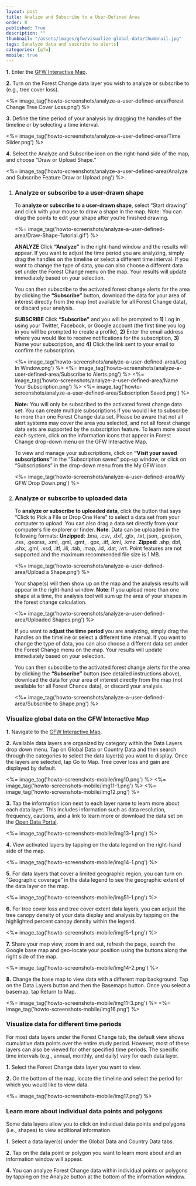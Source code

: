 ```yaml
---
layout: post
title: Analize and Subscribe to a User-Defined Area
order: 8
published: True
description: ""
thumbnail: "/assets/images/gfw/visualize-global-data/thumbnail.jpg"
tags: [analyze data and suscribe to alerts]
categories: [gfw]
mobile: true
---
```





<div id="desktopContent" class="content">
  <p><strong>1.</strong> Enter the <a href="/map" target="_blank">GFW Interactive Map</a>.</p>
  <p><strong>2.</strong> Turn on the Forest Change data layer you wish to analyze or subscribe to (e.g., tree cover loss).</p>
  <p><%= image_tag('howto-screenshots/analyze-a-user-defined-area/Forest Change Tree Cover Loss.png') %></p>
  <p><strong>3.</strong> Define the time period of your analysis by dragging the handles of the timeline or by selecting a time interval.</p>
  <p><%= image_tag('howto-screenshots/analyze-a-user-defined-area/Time Slider.png') %></p>
  <p><strong>4.</strong> Select the Analyze and Subscribe icon on the right-hand side of the map, and choose “Draw or Upload Shape.”</p>
  <p><%= image_tag('howto-screenshots/analyze-a-user-defined-area/Analyze and Subscribe Feature Draw or Upload.png') %></p>
  <ol class="-romanic">
    <li>
      <h3><strong>Analyze or subscribe to a user-drawn shape</strong></h3>
      <p>To <strong>analyze or subscribe to a user-drawn shape</strong>, select “Start drawing” and click with your mouse to draw a shape in the map. Note: You can drag the points to edit your shape after you’re finished drawing.</p>
      <p>
        <%= image_tag('howto-screenshots/analyze-a-user-defined-area/Draw-Shape-Tutorial.gif') %>
      </p>
      <p><strong>ANALYZE</strong> Click <strong>“Analyze”</strong> in the right-hand window and the results will appear. If you want to adjust the time period you are analyzing, simply drag the handles on the timeline or select a different time interval. If you want to change the type of data, you can also choose a different data set under the Forest Change menu on the map. Your results will update immediately based on your selection.</p>
      <p>You can then subscribe to the activated forest change alerts for the area by clicking the <strong>“Subscribe”</strong> button, download the data for your area of interest directly from the map (not available for all Forest Change data), or discard your analysis.</p>
      <p><strong>SUBSCRIBE</strong> Click <strong>“Subscribe”</strong> and you will be prompted to <strong>1)</strong> Log in using your Twitter, Facebook, or Google account (the first time you log in you will be prompted to create a profile), <strong>2)</strong> Enter the email address where you would like to receive notifications for the subscription, <strong>3)</strong> Name your subscription, and <strong>4)</strong> Click the link sent to your email to confirm the subscription. </p>
      <div class="img-two-columns">
        <%= image_tag('howto-screenshots/analyze-a-user-defined-area/Log In Window.png') %>
        <%= image_tag('howto-screenshots/analyze-a-user-defined-area/Subscribe to Alerts.png') %>
        <%= image_tag('howto-screenshots/analyze-a-user-defined-area/Name Your Subscription.png') %>
        <%= image_tag('howto-screenshots/analyze-a-user-defined-area/Subscription Saved.png') %>
      </div>
      <p><strong>Note:</strong> You will only be subscribed to the activated forest change data set. You can create multiple subscriptions if you would like to subscribe to more than one Forest Change data set. Please be aware that not all alert systems may cover the area you selected, and not all forest change data sets are supported by the subscription feature. To learn more about each system, click on the information icons that appear in Forest Change drop-down menu on the GFW Interactive Map.</p>
      <p>To view and manage your subscriptions, click on <strong>“Visit your saved subscriptions”</strong> in the “Subscription saved” pop-up window, or click on “Subscriptions” in the drop-down menu from the My GFW icon.</p>
      <p><%= image_tag('howto-screenshots/analyze-a-user-defined-area/My GFW Drop Down.png') %></p>
    </li>
    <li>
      <h3><strong>Analyze or subscribe to uploaded data</strong></h3>
      <p>To <strong>analyze or subscribe to uploaded data</strong>, click the button that says “Click to Pick a File or Drop One Here” to select a data set from your computer to upload. You can also drag a data set directly from your computer’s file explorer or finder. <strong>Note</strong>: Data can be uploaded in the following formats: <strong>Unzipped</strong>: .bna, .csv, .dxf, .gtx, .txt, json, .geojson, .rss, .georss, .xml, .gml, .gmt, . gpx, .itf, .kml, .kmz. <strong>Zipped</strong>: .shp, dbf, .shx, .gml, .xsd, .itf, .ili, .tab, .map, .id, .dat, .vrt.  Point features are not supported and the maximum recommended file size is 1 MB.</p>
      <p><%= image_tag('howto-screenshots/analyze-a-user-defined-area/Upload a Shape.png') %></p>
      <p>Your shape(s) will then show up on the map and the analysis results will appear in the right-hand window. <strong>Note</strong>: If you upload more than one shape at a time, the analysis tool will sum up the area of your shapes in the forest change calculation.</p>
      <!-- Image of shapefile uploaded -->
      <p><%= image_tag('howto-screenshots/analyze-a-user-defined-area/Uploaded Shapes.png') %></p>
      <p>If you want to <strong>adjust the time period</strong> you are analyzing, simply drag the handles on the timeline or select a different time interval. If you want to change the type of data, you can also choose a different data set under the Forest Change menu on the map. Your results will update immediately based on your selection.</p>
      <p>You can then subscribe to the activated forest change alerts for the area by clicking the <strong>“Subscribe”</strong> button (see detailed instructions above), download the  data for your area of interest directly from the map (not available for all Forest Chance data), or discard your analysis. </p>
      <!-- Image of analysis result -->
      <p><%= image_tag('howto-screenshots/analyze-a-user-defined-area/Subscribe to Shape.png') %></p>
    </li>
  </ol>
</div>








<div id="mobileContent" class="content">
  <h3>Visualize global data on the GFW Interactive Map</h3>
  <p><strong>1.</strong>  Navigate to the <a href="http://www.globalforestwatch.org/map" target="_blank">GFW Interactive Map</a>.</p>
  <p><strong>2.</strong>  Available data layers are organized by category within the Data Layers drop down menu. Tap on Global Data or Country Data and then search through the categories to select the data layer(s) you want to display. Once the layers are selected, tap Go to Map. Tree cover loss and gain are displayed by default.</p>
  <p>
    <%= image_tag('howto-screenshots-mobile/img10.png') %>
    <%= image_tag('howto-screenshots-mobile/img11-1.png') %>
    <%= image_tag('howto-screenshots-mobile/img12.png') %>
  </p>
  <p><strong>3.</strong>  Tap the information icon next to each layer name to learn more about each data layer. This includes information such as data resolution, frequency, cautions, and a link to learn more or download the data set on the <a class="mobile-friendly" href="http://data.globalforestwatch.org/" target="_blank">Open Data Portal</a>.</p>
  <p><%= image_tag('howto-screenshots-mobile/img13-1.png') %></p>
  <p><strong>4.</strong>  View activated layers by tapping on the data legend on the right-hand side of the map.</p>
  <p><%= image_tag('howto-screenshots-mobile/img14-1.png') %></p>
  <p><strong>5.</strong>  For data layers that cover a limited geographic region, you can turn on “Geographic coverage” in the data legend to see the geographic extent of the data layer on the map.</p>
  <p><%= image_tag('howto-screenshots-mobile/img51-1.png') %></p>
  <p><strong>6.</strong>  For tree cover loss and tree cover extent data layers, you can adjust the tree canopy density of your data display and analysis by tapping on the highlighted percent canopy density within the legend.</p>
  <p><%= image_tag('howto-screenshots-mobile/img15-1.png') %></p>
  <p><strong>7.</strong>  Share your map view, zoom in and out, refresh the page, search the Google base map and geo-locate your position using the buttons along the right side of the map.</p>
  <p><%= image_tag('howto-screenshots-mobile/img14-2.png') %></p>
  <p><strong>8.</strong>  Change the base map to view data with a different map background. Tap on the Data Layers button and then the Basemaps button. Once you select a basemap, tap Return to Map. </p>
  <p> <%= image_tag('howto-screenshots-mobile/img11-3.png') %>
      <%= image_tag('howto-screenshots-mobile/img16.png') %>
  </p>

  <h3>Visualize data for different time periods</h3>
  <p>For most data layers under the Forest Change tab, the default view shows cumulative data points over the entire study period. However, most of these layers can also be viewed for other specified time periods. The specific time intervals (e.g., annual, monthly, and daily) vary for each data layer.</p>
  <p><strong>1.</strong>  Select the Forest Change data layer you want to view.</p>
  <p><strong>2.</strong>  On the bottom of the map, locate the timeline and select the period for which you would like to view data.</p>
  <p><%= image_tag('howto-screenshots-mobile/img17.png') %></p>

  <h3>Learn more about individual data points and polygons</h3>
  <p>Some data layers allow you to click on individual data points and polygons (i.e., shapes) to view additional information.</p>
  <p><strong>1.</strong>  Select a data layer(s) under the Global Data and Country Data tabs.</p>
  <p><strong>2.</strong>  Tap on the data point or polygon you want to learn more about and an information window will appear.</p>
  <p><strong>4.</strong>  You can analyze Forest Change data within individual points or polygons by tapping on the Analyze button at the bottom of the information window.</p>
</div>
